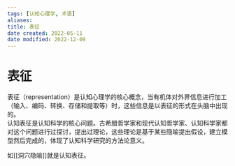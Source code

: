 ```yaml
---
tags: [认知心理学, 术语]
aliases:
title: 表征
date created: 2022-05-11
date modified: 2022-12-09
---
```


# 表征

表征（representation）是认知心理学的核心概念，当有机体对外界信息进行加工（输入、编码、转换、存储和提取等）时，这些信息是以表征的形式在头脑中出现的。  
认知表征是认知科学的核心问题。古希腊哲学家和现代认知哲学家、认知科学家都对这个问题进行过探讨，提出过理论，这些理论是基于某些隐喻提出假设，建立模型然后完成的，体现了认知科学研究的方法论意义。

如[[洞穴隐喻]]就是认知表征。

